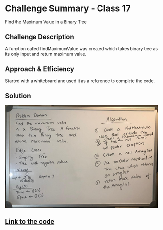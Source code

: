 # Challenge Summary - Class 17
Find the Maximum Value in a Binary Tree

## Challenge Description
A function called findMaximumValue was created which takes binary tree as its only input and return maximum value.

## Approach & Efficiency
Started with a whiteboard and used it as a reference to complete the code.

## Solution
![Whiteboard](../../assets/FindMaximum.jpeg) <br/>

## [Link to the code](../src/main/java/Tree/FindMaximum.java)
